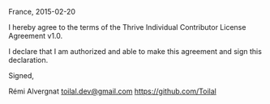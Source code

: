 France, 2015-02-20

I hereby agree to the terms of the Thrive Individual Contributor License
Agreement v1.0.

I declare that I am authorized and able to make this agreement and sign this
declaration.

Signed,

Rémi Alvergnat toilal.dev@gmail.com https://github.com/Toilal
